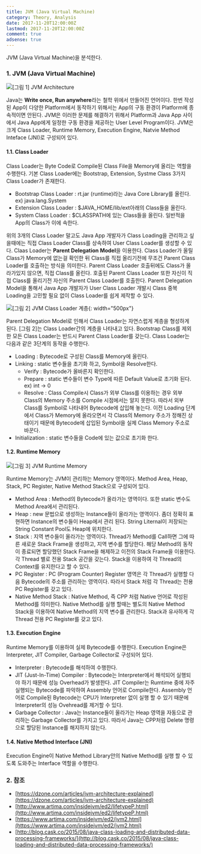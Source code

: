 ```yaml
---
title: JVM (Java Virtual Machine)
category: Theory, Analysis
date: 2017-11-20T12:00:00Z
lastmod: 2017-11-20T12:00:00Z
comment: true
adsense: true
---
```


JVM (Java Virtual Machine)을 분석한다.

### 1. JVM (Java Virtual Machine)

![[그림 1] JVM Architecture]({{site.baseurl}}/images/theory_analysis/JVM/JVM_Architecture.PNG)

Java는 **Write once, Run anywhere**라는 철학 위에서 만들어진 언어이다. 한번 작성된 App이 다양한 Platform에서 동작하기 위해서는 App의 구동 환경이 Platform에 종속적이면 안된다. JVM은 이러한 문제를 해결하기 위해서 Platform과 Java App 사이에서 Java App에게 일정한 구동 환경을 제공하는 User Level Program이다. JVM은 크게 Class Loader, Runtime Memory, Execution Engine, Natvie Method Inteface (JNI)로 구성되어 있다.

#### 1.1. Class Loader

Class Loader는 Byte Code로 Compile된 Class File을 Memory에 올리는 역할을 수행한다. 기본 Class Loader에는 Bootstrap, Extension, Systme Class 3가지 Class Loader가 존재한다.

* Bootstrap Class Loader : rt.jar (runtime)라는 Java Core Library를 올린다. ex) java.lang.System
* Extension Class Loader : $JAVA_HOME/lib/ext아래의 Class들을 올린다.
* System Class Loader : $CLASSPATH에 있는 Class들을 올린다. 일반적을 App의 Class가 이에 속한다.

위의 3개의 Class Loader 말고도 Java App 개발자가 Class Loading을 관리하고 싶을때에는 직접 Class Loader Class를 상속하여 User Class Loader를 생성할 수 있다. Claas Loader는 **Parent Delegation Model**을 이용한다. Class Loader가 올릴 Class가 Memory에 없는걸 확인한 뒤 Class를 직접 올리기전에 무조건 Parent Class Loader를 호출하는 방식을 의미한다. Parent Class Loader 호출뒤에도 Class가 올라가있지 않으면, 직접 Class를 올린다. 호출된 Parent Class Loader 또한 자신이 직접 Class를 올리기전 자신의 Parent Class Loader를 호출한다. Parent Delegation Model을 통해서 Java App 개발자가 User Class Loader 개발시 Class 중복 Loading을 고민할 필요 없이 Class Loader를 쉽게 제작할 수 있다.

![[그림 2] JVM Class Loader 계층]({{site.baseurl}}/images/theory_analysis/JVM/Class_Loader_Hierarchy.PNG){: width="500px"}

Parent Delegation Model로 인해서 Class Loader는 자연스럽게 계층을 형성하게 된다. [그림 2]는 Class Loader간의 계층을 나타내고 있다. Bootstrap Class를 제외한 모든 Class Loader는 반드시 Parent Class Loader를 갖는다. Class Loader는 다음과 같은 3단계의 동작을 수행한다.

* Loading : Bytecode로 구성된 Class를 Memory에 올린다.
* Linking : static 변수들을 초기화 하고, Symbol을 Resolve한다.
  * Verify : Bytecode가 올바른지 확인한다.
  * Prepare : static 변수들이 변수 Type에 따른 Default Value로 초기화 된다. ex) int -> 0
  * Resolve : Class Compile시 Class가 외부 Class를 이용하는 경우 외부 Class의 Memory 주소를 Compile 시점에서는 알지 못한다. 따라서 외부 Class를 Symbol로 나타내어 Bytecode에 삽입해 놓는다. 이전 Loading 단계에서 Class가 Memory에 올라오면서 각 Class의 Memory 주소가 정해진 상태이기 때문에 Bytecode에 삽입된 Symbol을 실제 Class Memory 주소로 바꾼다.
* Initialization : static 변수들을 Code에 있는 값으로 초기화 한다.

#### 1.2. Runtime Memory

![[그림 3] JVM Runtime Memory]({{site.baseurl}}/images/theory_analysis/JVM/Runtime_Memory.PNG)

Runtime Memory는 JVM이 관리하는 Memory 영역이다. Method Area, Heap, Stack, PC Register, Native Method Stack으로 구성되어 있다.

* Method Area : Method의 Bytecode가 올라가는 영역이다. 또한 static 변수도 Method Area에서 관리된다.
* Heap : new 문법으로 생성하는 Instance들이 올라가는 영역이다. 좀더 정확히 표현하면 Instance의 변수들이 Heap에서 관리 된다. String Liternal이 저장되는 String Constant Pool도 Heap에 위치한다.
* Stack : 지역 변수들이 올라가는 영역이다. Thread가 Method를 Call하면 그에 따른 새로운 Stack Frame을 생성하고, 지역 변수를 할당한다. 해당 Method의 동작이 종료되면 할당했던 Stack Frame을 해제하고 이전의 Stack Frame을 이용한다. 각 Thread 별로 전용 Stack 공간을 갖는다. Stack을 이용하여 각 Thread의 Context를 유지한다고 할 수 있다.
* PC Register : PC (Program Counter) Register 영역은 각 Thread가 실행할 다음 Bytecode의 주소를 관리하는 영역이다. 따라서 Stack 처럼 각 Thread는 전용 PC Register를 갖고 있다.
* Native Method Stack : Native Method, 즉 CPP 처럼 Native 언어로 작성된 Method를 의미한다. Native Method를 실행 할때는 별도의 Native Method Stack을 이용하여 Native Method의 지역 변수를 관리한다. Stack과 유사하게 각 Thread 전용 PC Register를 갖고 있다.

#### 1.3. Execution Engine

Runtime Memory를 이용하여 실제 Bytecode를 수행한다. Execution Engine은 Interpreter, JIT Compiler, Garbage Collector로 구성되어 있다.

* Interpreter : Bytecode를 해석하여 수행한다.
* JIT (Just-In-Time) Compiler : Bytecode는 Interpreter에서 해석되어 실행되야 하기 때문에 성능 Overhead가 발생한다. JIT Compiler는 Rumtime 중에 자주 실행되는 Bytecode를 파악하여 Assembly 언어로 Compile한다. Assembly 언어로 Compile된 Bytecode는 CPU가 Interpreter 없이 실행 할 수 있기 때문에 Interpreter의 성능 Ovehread를 제거할 수 있다.
* Garbage Collector : Java는 Instance들이 올라가는 Heap 영역을 자동으로 관리하는 Garbage Collector를 가지고 있다. 따라서 Java는 CPP처럼 Delete 명령으로 할당된 Instance를 해지하지 않는다.

#### 1.4. Native Method Interface (JNI)

Execution Engine이 Native Method Library안의 Native Method를 실행 할 수 있도록 도와주는 Interface 역할을 수행한다.

### 2. 참조
* [https://dzone.com/articles/jvm-architecture-explained](https://dzone.com/articles/jvm-architecture-explained)
* [http://www.artima.com/insidejvm/ed2/lifetypeP.html](http://www.artima.com/insidejvm/ed2/lifetypeP.html)
* [https://www.artima.com/insidejvm/ed2/jvm2.html](https://www.artima.com/insidejvm/ed2/jvm2.html)
* [http://blog.cask.co/2015/08/java-class-loading-and-distributed-data-processing-frameworks/](http://blog.cask.co/2015/08/java-class-loading-and-distributed-data-processing-frameworks/)
